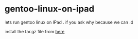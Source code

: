 <img src="">

# gentoo-linux-on-ipad
lets run gentoo linux on IPad . if you ask why because we can .d

install the tar.gz file from <a href="https://drive.google.com/file/d/1qqCvzCd5pyVJm4Y8Fr4ptR5Rag8Kh9uM/view?usp=drivesdk">here</a>
